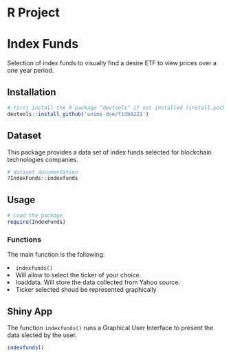 # R Project 

<h1 align="left">Index Funds</h1>

<p>Selection of index funds to visually find a desire ETF to view prices
over a one year period.</p>

<h2>Installation</h2>

```R
# first install the R package "devtools" if not installed (install.packages("devtools")
devtools::install_github('unimi-dse/f13b0221')
```

<h2>Dataset</h2>

<p>This package provides a data set of index funds selected for blockchain technologies companies.</p>

```R
# dataset documentation
?IndexFunds::indexfunds
```

<h2>Usage</h2>

```R
# Load the package
require(IndexFunds)
```

<h3>Functions</h3>
<p>The main function is the following:</p>

<li><code>indexfunds()</code></li>
<li>Will allow to select the ticker of your choice.</li>
<li>loaddata. Will store the data collected from Yahoo source.</li>
<li>Ticker selected shoud be represented graphically</li>

<h2>Shiny App</h2>

The function `indexfunds()` runs a Graphical User Interface to present the data slected by the user. 

```R
indexfunds()
```


